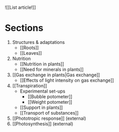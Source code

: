 ![[List article!]]

# Sections
1. Structures & adaptations
	- [[Roots]]
	- [[Leaves]]
2. Nutrition
	- [[Nutrition in plants]]
	- [[Need for minerals in plants]]
3. [[Gas exchange in plants|Gas exchange]]
	- [[Effects of light intensity on gas exchange]]
4. [[Transpiration]]
	- Experimental set-ups
		- [[Bubble potometer]]
		- [[Weight potometer]]
	- [[Support in plants]]
	- [[Transport of substances]]
6. [[Phototropic response]] (external)
7. [[Photosynthesis]] (external)
